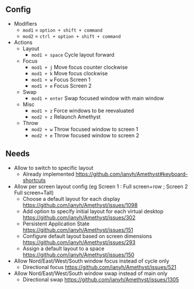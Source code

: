 ## Config

- Modifiers
	- `mod1` = `option + shift + command`
	- `mod2` = `ctrl + option + shift + command`
- Actions
	- Layout
		- `mod1 + space` Cycle layout forward
	- Focus
		- `mod1 + j` Move focus counter clockwise
		- `mod1 + k` Move focus clockwise
		- `mod1 + w` Focus Screen 1
		- `mod1 + e` Focus Screen 2
	- Swap
		- `mod1 + enter` Swap focused window with main window
	- Misc
		- `mod1 + z` Force windows to be reevaluated
		- `mod2 + z` Relaunch Amethyst
	- Throw
		- `mod2 + w` Throw focused window to screen 1
		- `mod2 + e` Throw focused window to screen 2

## Needs
- Allow to switch to specific layout
	- Already implemented https://github.com/ianyh/Amethyst#keyboard-shortcuts
- Allow per screen layout config (eg Screen 1 : Full screen+row ; Screen 2 Full screen+Tall)
	- Choose a default layout for each display https://github.com/ianyh/Amethyst/issues/1098 
	- Add option to specify initial layout for each virtual desktop https://github.com/ianyh/Amethyst/issues/302
	- Persistent Application State https://github.com/ianyh/Amethyst/issues/151
	- Configure default layout based on screen dimensions https://github.com/ianyh/Amethyst/issues/293
	- Assign a default layout to a space https://github.com/ianyh/Amethyst/issues/150
- Allow Nord/East/West/South window focus instead of cycle only
	- Directional focus https://github.com/ianyh/Amethyst/issues/521
- Allow Nord/East/West/South window swap instead of main only
	- Directional swap https://github.com/ianyh/Amethyst/issues/1305